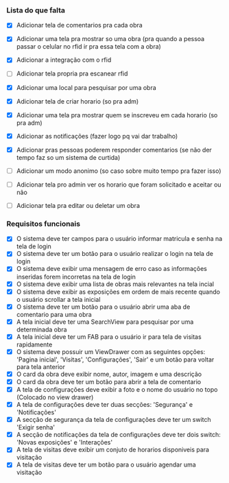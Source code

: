 ### Lista do que falta
- [x] Adicionar tela de comentarios pra cada obra
- [x] Adicionar uma tela pra mostrar so uma obra (pra quando a pessoa passar o celular no rfid ir pra essa tela com a obra)
- [x] Adicionar a integração com o rfid
- [ ] Adicionar tela propria pra escanear rfid
- [x] Adicionar uma local para pesquisar por uma obra
- [x] Adicionar tela de criar horario (so pra adm)
- [x] Adicionar uma tela pra mostrar quem se inscreveu em cada horario (so pra adm)
- [x] Adicionar as notificações (fazer logo pq vai dar trabalho)
- [x] Adicionar pras pessoas poderem responder comentarios (se não der tempo faz so um sistema de curtida)
- [ ] Adicionar um modo anonimo (so caso sobre muito tempo pra fazer isso)
- [ ] Adicionar tela pro admin ver os horario que foram solicitado e aceitar ou não
- [ ] Adicionar tela pra editar ou deletar um obra


### Requisitos funcionais
- [x] O sistema deve ter campos para o usuário informar matricula e senha na tela de login
- [x] O sistema deve ter um botão para o usuário realizar o login na tela de login
- [x] O sistema deve exibir uma mensagem de erro caso as informações inseridas forem incorretas na tela de login
- [x] O sistema deve exibir uma lista de obras mais relevantes na tela incial
- [x] O sistema deve exibir as exposições em ordem de mais recente quando o usuário scrollar a tela inicial
- [x] O sistema deve ter um botão para o usuário abrir uma aba de comentario para uma obra
- [x] A tela inicial deve ter uma SearchView para pesquisar por uma determinada obra
- [x] A tela inicial deve ter um FAB para o usuário ir para tela de visitas  rapidamente
- [x] O sistema deve possuir um ViewDrawer com as seguintes opções: 'Pagina inicial', 'Visitas', 'Configurações', 'Sair' e um botão para voltar para tela anterior
- [x] O card da obra deve exibir nome, autor, imagem e uma descrição
- [x] O card da obra deve ter um botão para abrir a tela de comentario
- [x] A tela de configurações deve exibir a foto e o nome do usuário no topo (Colocado no view drawer)
- [x] A tela de configurações deve ter duas secções: 'Segurança' e 'Notificações'
- [x] A secção de segurança da tela de configurações deve ter um switch 'Exigir senha'
- [x] A secção de notificações da tela de configurações deve ter dois switch: 'Novas exposições' e 'Interações'
- [x] A tela de visitas deve exibir um conjuto de horarios disponiveis para visitação
- [x] A tela de visitas deve ter um botão para o usuário agendar uma visitação